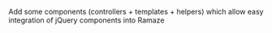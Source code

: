 
Add some components (controllers + templates + helpers) which allow easy integration of jQuery components into Ramaze